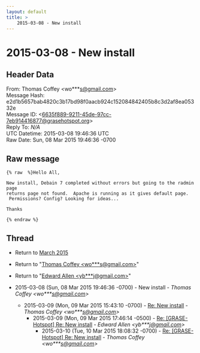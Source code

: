 ```yaml
---
layout: default
title: >
    2015-03-08 - New install
---
```


# 2015-03-08 - New install

## Header Data

From: Thomas Coffey \<wo***s@gmail.com\><br>
Message Hash: e2d1b5657bab4820c3b17bd98f0aacb924c152084842405b8c3d2af8ea05332e<br>
Message ID: \<6635f889-9211-45de-97cc-7eb914416877@grasehotspot.org\><br>
Reply To: _N/A_<br>
UTC Datetime: 2015-03-08 19:46:36 UTC<br>
Raw Date: Sun, 08 Mar 2015 19:46:36 -0700<br>

## Raw message

```
{% raw  %}Hello All,

New install, Debain 7 completed without errors but going to the radmin page 
returns page not found.  Apache is running as it gives default page. 
 Permissions? Config? Looking for ideas...

Thanks

{% endraw %}
```

## Thread

+ Return to [March 2015](/archive/2015/03)

+ Return to "[Thomas Coffey <wo***s<span>@</span>gmail.com>](/authors/wo___s_at_gmail_com)"
+ Return to "[Edward Allen <yb***j<span>@</span>gmail.com>](/authors/yb___j_at_gmail_com)"

+ 2015-03-08 (Sun, 08 Mar 2015 19:46:36 -0700) - New install - _Thomas Coffey \<wo***s@gmail.com\>_
  + 2015-03-09 (Mon, 09 Mar 2015 15:43:10 -0700) - [Re: New install](/archive/2015/03/1da5a973edcc8c69a405a13f181b394f9db041e52b4212d74b6681a3d129f449) - _Thomas Coffey \<wo***s@gmail.com\>_
    + 2015-03-09 (Mon, 09 Mar 2015 17:46:14 -0500) - [Re: [GRASE-Hotspot] Re: New install](/archive/2015/03/8cd2c89ab67342026a123eea9abec3ea2a32e269a6f251d0876041bee4cf9f23) - _Edward Allen \<yb***j@gmail.com\>_
      + 2015-03-10 (Tue, 10 Mar 2015 18:08:32 -0700) - [Re: [GRASE-Hotspot] Re: New install](/archive/2015/03/f1e7e396e9c5c09eba9a9dab47135c0bbc8409cad5d6f8abd8080c9af1577da4) - _Thomas Coffey \<wo***s@gmail.com\>_

